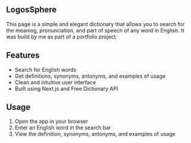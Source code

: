 ## LogosSphere

This page is a simple and elegant dictionary that allows you to search for the meaning, pronunciation, and part of speech of any word in English. It was build by me as part of a portfolio project.

## Features

- Search for English words
- Get definitions, synonyms, antonyms, and examples of usage
- Clean and intuitive user interface
- Built using Next.js and Free Dictionary API

## Usage

1. Open the app in your browser
2. Enter an English word in the search bar
3. View the definition, synonyms, antonyms, and examples of usage

